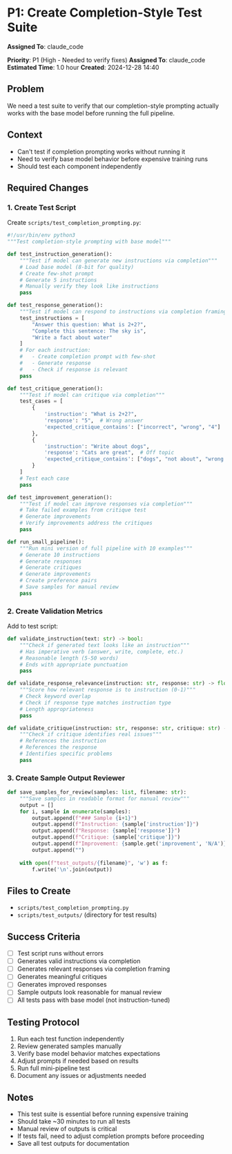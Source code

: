# P1: Create Completion-Style Test Suite
**Assigned To**: claude_code

**Priority**: P1 (High - Needed to verify fixes)
**Assigned To**: claude_code
**Estimated Time**: 1.0 hour
**Created**: 2024-12-28 14:40

## Problem
We need a test suite to verify that our completion-style prompting actually works with the base model before running the full pipeline.

## Context
- Can't test if completion prompting works without running it
- Need to verify base model behavior before expensive training runs
- Should test each component independently

## Required Changes

### 1. Create Test Script
Create `scripts/test_completion_prompting.py`:
```python
#!/usr/bin/env python3
"""Test completion-style prompting with base model"""

def test_instruction_generation():
    """Test if model can generate new instructions via completion"""
    # Load base model (8-bit for quality)
    # Create few-shot prompt
    # Generate 5 instructions
    # Manually verify they look like instructions
    pass

def test_response_generation():
    """Test if model can respond to instructions via completion framing"""
    test_instructions = [
        "Answer this question: What is 2+2?",
        "Complete this sentence: The sky is",
        "Write a fact about water"
    ]
    # For each instruction:
    #   - Create completion prompt with few-shot
    #   - Generate response
    #   - Check if response is relevant
    pass

def test_critique_generation():
    """Test if model can critique via completion"""
    test_cases = [
        {
            'instruction': "What is 2+2?",
            'response': "5",  # Wrong answer
            'expected_critique_contains': ["incorrect", "wrong", "4"]
        },
        {
            'instruction': "Write about dogs",
            'response': "Cats are great",  # Off topic
            'expected_critique_contains': ["dogs", "not about", "wrong topic"]
        }
    ]
    # Test each case
    pass

def test_improvement_generation():
    """Test if model can improve responses via completion"""
    # Take failed examples from critique test
    # Generate improvements
    # Verify improvements address the critiques
    pass

def run_small_pipeline():
    """Run mini version of full pipeline with 10 examples"""
    # Generate 10 instructions
    # Generate responses  
    # Generate critiques
    # Generate improvements
    # Create preference pairs
    # Save samples for manual review
    pass
```

### 2. Create Validation Metrics
Add to test script:
```python
def validate_instruction(text: str) -> bool:
    """Check if generated text looks like an instruction"""
    # Has imperative verb (answer, write, complete, etc.)
    # Reasonable length (5-50 words)
    # Ends with appropriate punctuation
    pass

def validate_response_relevance(instruction: str, response: str) -> float:
    """Score how relevant response is to instruction (0-1)"""
    # Check keyword overlap
    # Check if response type matches instruction type
    # Length appropriateness
    pass

def validate_critique(instruction: str, response: str, critique: str) -> bool:
    """Check if critique identifies real issues"""
    # References the instruction
    # References the response
    # Identifies specific problems
    pass
```

### 3. Create Sample Output Reviewer
```python
def save_samples_for_review(samples: list, filename: str):
    """Save samples in readable format for manual review"""
    output = []
    for i, sample in enumerate(samples):
        output.append(f"### Sample {i+1}")
        output.append(f"Instruction: {sample['instruction']}")
        output.append(f"Response: {sample['response']}")
        output.append(f"Critique: {sample['critique']}")
        output.append(f"Improvement: {sample.get('improvement', 'N/A')}")
        output.append("")
    
    with open(f"test_outputs/{filename}", 'w') as f:
        f.write('\n'.join(output))
```

## Files to Create
- `scripts/test_completion_prompting.py`
- `scripts/test_outputs/` (directory for test results)

## Success Criteria
- [ ] Test script runs without errors
- [ ] Generates valid instructions via completion
- [ ] Generates relevant responses via completion framing
- [ ] Generates meaningful critiques
- [ ] Generates improved responses
- [ ] Sample outputs look reasonable for manual review
- [ ] All tests pass with base model (not instruction-tuned)

## Testing Protocol
1. Run each test function independently
2. Review generated samples manually
3. Verify base model behavior matches expectations
4. Adjust prompts if needed based on results
5. Run full mini-pipeline test
6. Document any issues or adjustments needed

## Notes
- This test suite is essential before running expensive training
- Should take ~30 minutes to run all tests
- Manual review of outputs is critical
- If tests fail, need to adjust completion prompts before proceeding
- Save all test outputs for documentation

